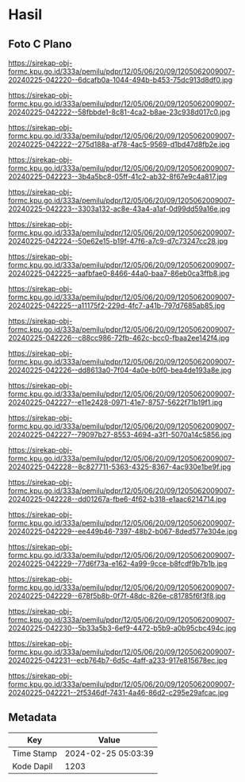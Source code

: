 # Hasil

## Foto C Plano

https://sirekap-obj-formc.kpu.go.id/333a/pemilu/pdpr/12/05/06/20/09/1205062009007-20240225-042220--6dcafb0a-1044-494b-b453-75dc913d8df0.jpg

https://sirekap-obj-formc.kpu.go.id/333a/pemilu/pdpr/12/05/06/20/09/1205062009007-20240225-042222--58fbbde1-8c81-4ca2-b8ae-23c938d017c0.jpg

https://sirekap-obj-formc.kpu.go.id/333a/pemilu/pdpr/12/05/06/20/09/1205062009007-20240225-042222--275d188a-af78-4ac5-9569-d1bd47d8fb2e.jpg

https://sirekap-obj-formc.kpu.go.id/333a/pemilu/pdpr/12/05/06/20/09/1205062009007-20240225-042223--3b4a5bc8-05ff-41c2-ab32-8f67e9c4a817.jpg

https://sirekap-obj-formc.kpu.go.id/333a/pemilu/pdpr/12/05/06/20/09/1205062009007-20240225-042223--3303a132-ac8e-43a4-a1af-0d99dd59a16e.jpg

https://sirekap-obj-formc.kpu.go.id/333a/pemilu/pdpr/12/05/06/20/09/1205062009007-20240225-042224--50e62e15-b19f-47f6-a7c9-d7c73247cc28.jpg

https://sirekap-obj-formc.kpu.go.id/333a/pemilu/pdpr/12/05/06/20/09/1205062009007-20240225-042225--aafbfae0-8466-44a0-baa7-86eb0ca3ffb8.jpg

https://sirekap-obj-formc.kpu.go.id/333a/pemilu/pdpr/12/05/06/20/09/1205062009007-20240225-042225--a11175f2-229d-4fc7-a41b-797d7685ab85.jpg

https://sirekap-obj-formc.kpu.go.id/333a/pemilu/pdpr/12/05/06/20/09/1205062009007-20240225-042226--c88cc986-72fb-462c-bcc0-fbaa2ee142f4.jpg

https://sirekap-obj-formc.kpu.go.id/333a/pemilu/pdpr/12/05/06/20/09/1205062009007-20240225-042226--dd8613a0-7f04-4a0e-b0f0-bea4de193a8e.jpg

https://sirekap-obj-formc.kpu.go.id/333a/pemilu/pdpr/12/05/06/20/09/1205062009007-20240225-042227--e11e2428-0971-41e7-8757-5622f71b19f1.jpg

https://sirekap-obj-formc.kpu.go.id/333a/pemilu/pdpr/12/05/06/20/09/1205062009007-20240225-042227--79097b27-8553-4694-a3f1-5070a14c5856.jpg

https://sirekap-obj-formc.kpu.go.id/333a/pemilu/pdpr/12/05/06/20/09/1205062009007-20240225-042228--8c827711-5363-4325-8367-4ac930e1be9f.jpg

https://sirekap-obj-formc.kpu.go.id/333a/pemilu/pdpr/12/05/06/20/09/1205062009007-20240225-042228--dd01267a-fbe6-4f62-b318-e1aac6214714.jpg

https://sirekap-obj-formc.kpu.go.id/333a/pemilu/pdpr/12/05/06/20/09/1205062009007-20240225-042229--ee449b46-7397-48b2-b067-8ded577e304e.jpg

https://sirekap-obj-formc.kpu.go.id/333a/pemilu/pdpr/12/05/06/20/09/1205062009007-20240225-042229--77d6f73a-e162-4a99-9cce-b8fcdf9b7b1b.jpg

https://sirekap-obj-formc.kpu.go.id/333a/pemilu/pdpr/12/05/06/20/09/1205062009007-20240225-042229--678f5b8b-0f7f-48dc-826e-c81785f6f3f8.jpg

https://sirekap-obj-formc.kpu.go.id/333a/pemilu/pdpr/12/05/06/20/09/1205062009007-20240225-042230--5b33a5b3-6ef9-4472-b5b9-a0b95cbc494c.jpg

https://sirekap-obj-formc.kpu.go.id/333a/pemilu/pdpr/12/05/06/20/09/1205062009007-20240225-042231--ecb764b7-6d5c-4aff-a233-917e815678ec.jpg

https://sirekap-obj-formc.kpu.go.id/333a/pemilu/pdpr/12/05/06/20/09/1205062009007-20240225-042221--2f5346df-7431-4a46-86d2-c295e29afcac.jpg


## Metadata

| Key        | Value               |
| ---------- | ------------------- |
| Time Stamp | 2024-02-25 05:03:39 |
| Kode Dapil | 1203                |



